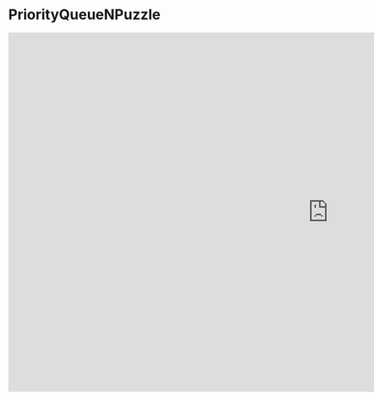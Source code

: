# PriorityQueueNPuzzle

<iframe width="1280" height="720" src="https://www.youtube.com/watch?v=GuCzYxHa7iA" frameborder="0" allow="accelerometer; autoplay; encrypted-media; gyroscope; picture-in-picture" allowfullscreen></iframe>
